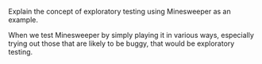 <panel header="{{ icon_Q_A }} Explain the concept of exploratory testing using Minesweeper as an example.">

Explain the concept of exploratory testing using Minesweeper as an example.

<panel type="seamless" header="{{ icon_A }} Answer" minimized>

When we test Minesweeper by simply playing it in various ways, especially trying out those that are likely to be buggy, that would be exploratory testing.

</panel>
</panel>
